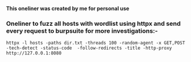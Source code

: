**This oneliner was created by me for personal use**

### Oneliner to fuzz all hosts with wordlist using httpx and send every request to burpsuite for more investigations:- 

```httpx -l hosts -paths dir.txt -threads 100 -random-agent -x GET,POST  -tech-detect -status-code  -follow-redirects -title -http-proxy http://127.0.0.1:8080```

